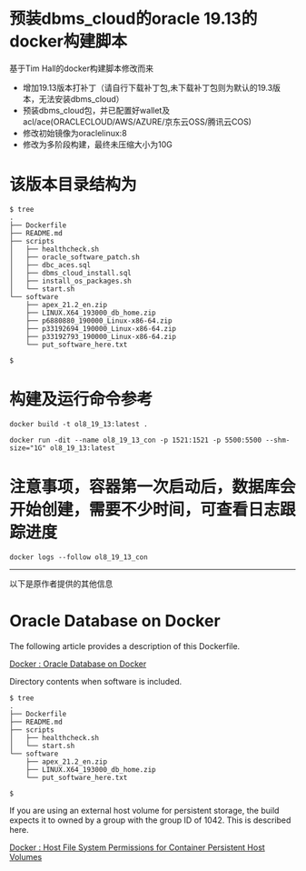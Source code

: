 # 预装dbms_cloud的oracle 19.13的docker构建脚本

基于Tim Hall的docker构建脚本修改而来   
- 增加19.13版本打补丁（请自行下载补丁包,未下载补丁包则为默认的19.3版本，无法安装dbms_cloud） 
- 预装dbms_cloud包，并已配置好wallet及acl/ace(ORACLECLOUD/AWS/AZURE/京东云OSS/腾讯云COS) 
- 修改初始镜像为oraclelinux:8  
- 修改为多阶段构建，最终未压缩大小为10G  

# 该版本目录结构为   

```
$ tree
.
├── Dockerfile
├── README.md
├── scripts
│   ├── healthcheck.sh
│   ├── oracle_software_patch.sh
│   ├── dbc_aces.sql
│   ├── dbms_cloud_install.sql
│   ├── install_os_packages.sh
│   └── start.sh
└── software
    ├── apex_21.2_en.zip
    ├── LINUX.X64_193000_db_home.zip
    ├── p6880880_190000_Linux-x86-64.zip
    ├── p33192694_190000_Linux-x86-64.zip
    ├── p33192793_190000_Linux-x86-64.zip
    └── put_software_here.txt

$
```

# 构建及运行命令参考
```
docker build -t ol8_19_13:latest .

docker run -dit --name ol8_19_13_con -p 1521:1521 -p 5500:5500 --shm-size="1G" ol8_19_13:latest
```
# 注意事项，容器第一次启动后，数据库会开始创建，需要不少时间，可查看日志跟踪进度
```
docker logs --follow ol8_19_13_con
```

----------
以下是原作者提供的其他信息   
# Oracle Database on Docker

The following article provides a description of this Dockerfile.

[Docker : Oracle Database on Docker](https://oracle-base.com/articles/linux/docker-oracle-database-on-docker)

Directory contents when software is included.

```
$ tree
.
├── Dockerfile
├── README.md
├── scripts
│   ├── healthcheck.sh
│   └── start.sh
└── software
    ├── apex_21.2_en.zip
    ├── LINUX.X64_193000_db_home.zip
    └── put_software_here.txt

$
```

If you are using an external host volume for persistent storage, the build expects it to owned by a group with the group ID of 1042. This is described here.

[Docker : Host File System Permissions for Container Persistent Host Volumes](https://oracle-base.com/articles/linux/docker-host-file-system-permissions-for-container-persistent-host-volumes)
